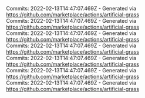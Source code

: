 Commits: 2022-02-13T14:47:07.469Z - Generated via https://github.com/marketplace/actions/artificial-grass
<br>
Commits: 2022-02-13T14:47:07.469Z - Generated via https://github.com/marketplace/actions/artificial-grass
<br>
Commits: 2022-02-13T14:47:07.469Z - Generated via https://github.com/marketplace/actions/artificial-grass
<br>
Commits: 2022-02-13T14:47:07.469Z - Generated via https://github.com/marketplace/actions/artificial-grass
<br>
Commits: 2022-02-13T14:47:07.469Z - Generated via https://github.com/marketplace/actions/artificial-grass
<br>
Commits: 2022-02-13T14:47:07.469Z - Generated via https://github.com/marketplace/actions/artificial-grass
<br>
Commits: 2022-02-13T14:47:07.469Z - Generated via https://github.com/marketplace/actions/artificial-grass
<br>
